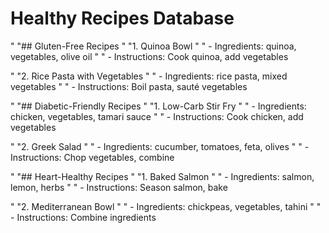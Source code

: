 # Healthy Recipes Database

"
        "## Gluten-Free Recipes
"
        "1. Quinoa Bowl
"
        "   - Ingredients: quinoa, vegetables, olive oil
"
        "   - Instructions: Cook quinoa, add vegetables

"
        "2. Rice Pasta with Vegetables
"
        "   - Ingredients: rice pasta, mixed vegetables
"
        "   - Instructions: Boil pasta, sauté vegetables

"
        "## Diabetic-Friendly Recipes
"
        "1. Low-Carb Stir Fry
"
        "   - Ingredients: chicken, vegetables, tamari sauce
"
        "   - Instructions: Cook chicken, add vegetables

"
        "2. Greek Salad
"
        "   - Ingredients: cucumber, tomatoes, feta, olives
"
        "   - Instructions: Chop vegetables, combine

"
        "## Heart-Healthy Recipes
"
        "1. Baked Salmon
"
        "   - Ingredients: salmon, lemon, herbs
"
        "   - Instructions: Season salmon, bake

"
        "2. Mediterranean Bowl
"
        "   - Ingredients: chickpeas, vegetables, tahini
"
        "   - Instructions: Combine ingredients
